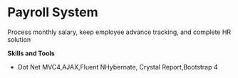 # Payroll System
 Process monthly salary, keep employee advance tracking, and complete HR solution

**Skills and Tools**

- Dot Net MVC4,AJAX,Fluent NHybernate, Crystal Report,Bootstrap 4
